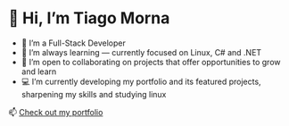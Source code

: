 # 👋 Hi, I’m Tiago Morna

- 👀 I’m a Full-Stack Developer  
- 🌱 I’m always learning — currently focused on Linux, C# and .NET
- 💞️ I’m open to collaborating on projects that offer opportunities to grow and learn  
- 💻 I’m currently developing my portfolio and its featured projects, sharpening my skills and studying linux

📫 [Check out my portfolio](https://portfolio-lunn.vercel.app/)
